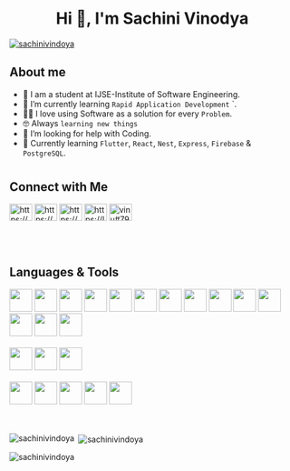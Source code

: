 <h1 align="center">Hi 👋, I'm Sachini Vinodya</h1>

<!--<p align="left"> <img src="https://komarev.com/ghpvc/?username=sachinivindoya&label=Profile%20views&color=0e75b6&style=flat" alt="sachinivindoya" /> </p>-->

<p align="left"> <a href="https://github.com/ryo-ma/github-profile-trophy"><img src="https://github-profile-trophy.vercel.app/?username=sachinivindoya" alt="sachinivindoya" /></a> </p>


##   About me

- :school: I am  a student at IJSE-Institute of Software Engineering.
- 🌱 I’m currently learning `Rapid Application Development` `.
- :technologist: I love using Software as a solution for every `Problem`.
- :nerd_face: Always `learning new things`
- 🤔 I’m looking for help with Coding.
- 🌱 Currently learning `Flutter`, `React`, `Nest`, `Express`, `Firebase` & `PostgreSQL`.
  <br>
<div>

#
</div>

##   Connect with Me
<p align="left">
<a href="https://linkedin.com/in/https://www.linkedin.com/in/sachini-vinodya-a11ba220a/" target="blank"><img align="center" src="https://raw.githubusercontent.com/rahuldkjain/github-profile-readme-generator/master/src/images/icons/Social/linked-in-alt.svg" alt="https://www.linkedin.com/in/sachini-vinodya-a11ba220a/" height="30" width="40" /></a>
<a href="https://stackoverflow.com/users/https://stackoverflow.com/users/19211240/sachini-vinodya" target="blank"><img align="center" src="https://raw.githubusercontent.com/rahuldkjain/github-profile-readme-generator/master/src/images/icons/Social/stack-overflow.svg" alt="https://stackoverflow.com/users/19211240/sachini-vinodya" height="30" width="40" /></a>
<a href="https://www.hackerrank.com/https://www.hackerrank.com/vinodyasachiniv1" target="blank"><img align="center" src="https://raw.githubusercontent.com/rahuldkjain/github-profile-readme-generator/master/src/images/icons/Social/hackerrank.svg" alt="https://www.hackerrank.com/vinodyasachiniv1" height="30" width="40" /></a>
<a href="https://www.leetcode.com/https://leetcode.com/sachini_vinodya/" target="blank"><img align="center" src="https://raw.githubusercontent.com/rahuldkjain/github-profile-readme-generator/master/src/images/icons/Social/leet-code.svg" alt="https://leetcode.com/sachini_vinodya/" height="30" width="40" /></a>
<a href="https://discord.gg/vinu#7992" target="blank"><img align="center" src="https://raw.githubusercontent.com/rahuldkjain/github-profile-readme-generator/master/src/images/icons/Social/discord.svg" alt="vinu#7992" height="30" width="40" /></a>
</p>
<br>

<br>

##   Languages & Tools
<div align="left">
<code><img height="40" src="https://skillicons.dev/icons?i=react"></code>
<code><img height="40" src="https://skillicons.dev/icons?i=nest"></code>
<code><img height="40" src="https://skillicons.dev/icons?i=next"></code>
<code><img height="40" src="https://skillicons.dev/icons?i=express"></code>  
<code><img height="40" src="https://skillicons.dev/icons?i=ts"></code>
<code><img height="40" src="https://skillicons.dev/icons?i=js"></code>
<code><img height="40" src="https://skillicons.dev/icons?i=java"></code>
<code><img height="40" src="https://skillicons.dev/icons?i=spring"></code>  
<code><img height="40" src="https://skillicons.dev/icons?i=nodejs"></code>  
<code><img height="40" src="https://skillicons.dev/icons?i=bootstrap"></code>
<code><img height="40" src="https://skillicons.dev/icons?i=tailwindcss"></code>
<code><img height="40" src="https://skillicons.dev/icons?i=html"></code>  
<code><img height="40" src="https://skillicons.dev/icons?i=css"></code>  
<code><img height="40" src="https://skillicons.dev/icons?i=git"></code>
<br>  
<br>  
<code><img height="40" src="https://skillicons.dev/icons?i=mongodb"></code>  
<code><img height="40" src="https://skillicons.dev/icons?i=hibernate"></code>
<code><img height="40" src="https://skillicons.dev/icons?i=mysql"></code>
<br>  
<br>  
<code><img height="40" src="https://skillicons.dev/icons?i=figma"></code>
<code><img height="40" src="https://skillicons.dev/icons?i=github"></code>
<code><img height="40" src="https://skillicons.dev/icons?i=androidstudio"></code>
<code><img height="40" src="https://skillicons.dev/icons?i=idea"></code>
<code><img height="40" src="https://skillicons.dev/icons?i=vscode"></code>
</div>

<br>
</br>

<p><img align="left" src="https://github-readme-stats.vercel.app/api/top-langs?username=sachinivindoya&show_icons=true&locale=en&layout=compact" alt="sachinivindoya" /></p>

<p>&nbsp;<img align="center" src="https://github-readme-stats.vercel.app/api?username=sachinivindoya&show_icons=true&locale=en" alt="sachinivindoya" /></p>

<p><img align="center" src="https://github-readme-streak-stats.herokuapp.com/?user=sachinivindoya&" alt="sachinivindoya" /></p>
